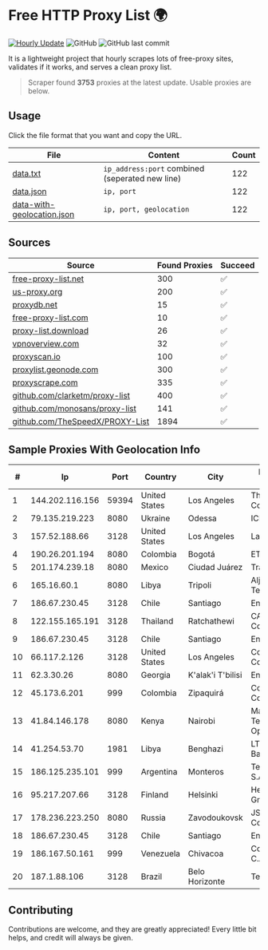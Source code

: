 
# Free HTTP Proxy List 🌍

[![Hourly Update](https://github.com/mertguvencli/http-proxy-list/actions/workflows/main.yml/badge.svg?branch=main)](https://github.com/mertguvencli/http-proxy-list/actions/workflows/main.yml)
![GitHub](https://img.shields.io/github/license/mertguvencli/http-proxy-list)
![GitHub last commit](https://img.shields.io/github/last-commit/mertguvencli/http-proxy-list)

It is a lightweight project that hourly scrapes lots of free-proxy sites, validates if it works, and serves a clean proxy list.


> Scraper found **3753** proxies at the latest update. Usable proxies are below.

## Usage

Click the file format that you want and copy the URL.


|File|Content|Count|
|----|-------|-----|
|[data.txt](https://raw.githubusercontent.com/mertguvencli/http-proxy-list/main/proxy-list/data.txt)|`ip_address:port` combined (seperated new line)|122|
|[data.json](https://raw.githubusercontent.com/mertguvencli/http-proxy-list/main/proxy-list/data.json)|`ip, port`|122|
|[data-with-geolocation.json](https://raw.githubusercontent.com/mertguvencli/http-proxy-list/main/proxy-list/data-with-geolocation.json)|`ip, port, geolocation`|122|

## Sources

|Source|Found Proxies|Succeed|
|------|-------------|-------|
|[free-proxy-list.net](https://free-proxy-list.net)|300|✅|
|[us-proxy.org](https://www.us-proxy.org)|200|✅|
|[proxydb.net](http://proxydb.net)|15|✅|
|[free-proxy-list.com](https://free-proxy-list.com/?page=&port=&type%5B%5D=http&type%5B%5D=https&up_time=0&search=Search)|10|✅|
|[proxy-list.download](https://www.proxy-list.download/HTTP)|26|✅|
|[vpnoverview.com](https://vpnoverview.com/privacy/anonymous-browsing/free-proxy-servers)|32|✅|
|[proxyscan.io](https://www.proxyscan.io)|100|✅|
|[proxylist.geonode.com](https://proxylist.geonode.com/api/proxy-list?limit=300&page=1&sort_by=lastChecked&sort_type=desc&protocols=http,https)|300|✅|
|[proxyscrape.com](https://api.proxyscrape.com/v2/?request=displayproxies&protocol=http&timeout=10000&country=all&ssl=all&anonymity=all)|335|✅|
|[github.com/clarketm/proxy-list](https://raw.githubusercontent.com/clarketm/proxy-list/master/proxy-list-raw.txt)|400|✅|
|[github.com/monosans/proxy-list](https://raw.githubusercontent.com/monosans/proxy-list/main/proxies/http.txt)|141|✅|
|[github.com/TheSpeedX/PROXY-List](https://raw.githubusercontent.com/TheSpeedX/PROXY-List/master/http.txt)|1894|✅|


## Sample Proxies With Geolocation Info

|#|Ip|Port|Country|City|Internet Service Provider|
|-|--|----|-------|----|-------------------------|
|1|144.202.116.156|59394|United States|Los Angeles|The Constant Company|
|2|79.135.219.223|8080|Ukraine|Odessa|ICN Ltd.|
|3|157.52.188.66|3128|United States|Los Angeles|LayerHost|
|4|190.26.201.194|8080|Colombia|Bogotá|ETB - Colombia|
|5|201.174.239.18|8080|Mexico|Ciudad Juárez|Transtelco Inc|
|6|165.16.60.1|8080|Libya|Tripoli|Aljeel Aljadeed For Technology|
|7|186.67.230.45|3128|Chile|Santiago|Entel Chile S.A.|
|8|122.155.165.191|3128|Thailand|Ratchathewi|CAT Telecom Public Company Limited|
|9|186.67.230.45|3128|Chile|Santiago|Entel Chile S.A.|
|10|66.117.2.126|3128|United States|Los Angeles|Corporate Colocation Inc|
|11|62.3.30.26|8080|Georgia|K'alak'i T'bilisi|Enbinet Ltd.|
|12|45.173.6.201|999|Colombia|Zipaquirá|Columbus Networks Colombia|
|13|41.84.146.178|8080|Kenya|Nairobi|Maintainer Liquid Telecommunications Operations Limited|
|14|41.254.53.70|1981|Libya|Benghazi|LTT Network Backbone and POPs|
|15|186.125.235.101|999|Argentina|Monteros|Telecom Argentina S.A.|
|16|95.217.207.66|3128|Finland|Helsinki|Hetzner Online GmbH|
|17|178.236.223.250|8080|Russia|Zavodoukovsk|JSC "Russian Company" LIR|
|18|186.67.230.45|3128|Chile|Santiago|Entel Chile S.A.|
|19|186.167.50.161|999|Venezuela|Chivacoa|Corporacion Digitel C.A|
|20|187.1.88.106|3128|Brazil|Belo Horizonte|Telbrax Ltda|



## Contributing

Contributions are welcome, and they are greatly appreciated! Every
little bit helps, and credit will always be given.

